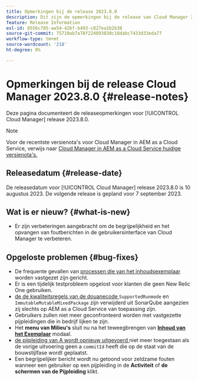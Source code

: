 ```yaml
---
title: Opmerkingen bij de release 2023.8.0
description: Dit zijn de opmerkingen bij de release van Cloud Manager 2023.8.0.
feature: Release Information
exl-id: 8556c785-aa54-426f-b493-c827ea1b2b38
source-git-commit: 75710ab7a78f224893830c18dabc7433d33eda77
workflow-type: tm+mt
source-wordcount: '218'
ht-degree: 0%

---
```


# Opmerkingen bij de release Cloud Manager 2023.8.0 {#release-notes}

Deze pagina documenteert de releaseopmerkingen voor [!UICONTROL Cloud Manager] release 2023.8.0.

>[!NOTE]
>
>Voor de recentste versienota&#39;s voor Cloud Manager in AEM as a Cloud Service, verwijs naar [ Cloud Manager in AEM as a Cloud Service huidige versienota&#39;s.](https://experienceleague.adobe.com/docs/experience-manager-cloud-service/content/implementing/using-cloud-manager/release-notes-cloud-manager/release-notes-cm-current.html)

## Releasedatum {#release-date}

De releasedatum voor [!UICONTROL Cloud Manager] release 2023.8.0 is 10 augustus 2023. De volgende release is gepland voor 7 september 2023.

## Wat is er nieuw? {#what-is-new}

* Er zijn verbeteringen aangebracht om de begrijpelijkheid en het opvangen van foutberichten in de gebruikersinterface van Cloud Manager te verbeteren.

## Opgeloste problemen {#bug-fixes}

* De frequente gevallen van [ processen die van het inhoudsexemplaar ](/help/using/content-copy.md) worden vastgezet zijn gericht.
* Er is een tijdelijk testprobleem opgelost voor klanten die geen New Relic One gebruiken.
* [ de de kwaliteitsregels van de douanecode ](/help/using/custom-code-quality-rules.md) `SupportedRunmode` en `ImmutableMutableMixedPackage` zijn verwijderd uit SonarQube aangezien zij slechts op AEM as a Cloud Service van toepassing zijn.
* Gebruikers zullen niet meer geconfronteerd worden met vastgezette pijpleidingen die in bedrijf lijken te zijn.
* Het **menu van Milieu&#39;s** sluit nu na het teweegbrengen van **[Inhoud van het Exemplaar](/help/using/content-copy.md)** modaal.
* [ de pijpleiding van A wordt opnieuw uitgevoerd ](/help/using/code-deployment.md#reexecute-deployment) niet meer toegestaan als de vorige uitvoering geen a `commitId` heeft die op de staat van de bouwstijlfase wordt geplaatst.
* Een begrijpelijker bericht wordt nu getoond voor zeldzame fouten wanneer een gebruiker op een pijpleiding in de **Activiteit** of **de schermen van de Pijpleiding** klikt.
